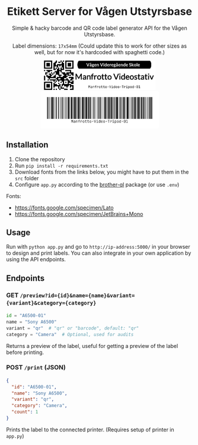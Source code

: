 <div align="center">
<h1>Etikett Server for Vågen Utstyrsbase</h1>
Simple & hacky barcode and QR code label generator API for the Vågen Utstyrsbase.
<br>

Label dimensions: `17x54mm` (Could update this to work for other sizes as well, but for now it's hardcoded with
spaghetti code.)

<img src="demo/qr_long.png" style="" width="300" alt="QR label preview">
<img src="demo/barcode_long.png" style="border-radius: 5px; border: 10px solid white; background-color: white;" width="300" alt="Barcode label preview">

</div>

## Installation

1. Clone the repository
2. Run `pip install -r requirements.txt`
3. Download fonts from the links below, you might have to put them in the `src` folder
4. Configure `app.py` according to the [brother-ql](https://pypi.org/project/brother-ql/) package (or use `.env`)

Fonts:

- https://fonts.google.com/specimen/Lato
- https://fonts.google.com/specimen/JetBrains+Mono

## Usage

Run with `python app.py` and go to `http://ip-address:5000/` in your browser to design and print labels. You can also
integrate in your own application by using the API endpoints.

## Endpoints

### GET `/preview?id={id}&name={name}&variant={variant}&category={category}`

```python
id = "A6500-01"
name = "Sony A6500"
variant = "qr"  # "qr" or "barcode", default: "qr"
category = "Camera"  # Optional, used for audits
```

Returns a preview of the label, useful for getting a preview of the label before printing.

### POST `/print` (JSON)

```json
{
  "id": "A6500-01",
  "name": "Sony A6500",
  "variant": "qr",
  "category": "Camera",
  "count": 1
}
```

Prints the label to the connected printer. (Requires setup of printer in `app.py`)
